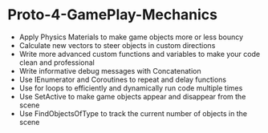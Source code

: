 # Proto-4-GamePlay-Mechanics
 
* Apply Physics Materials to make game objects more or less bouncy
* Calculate new vectors to steer objects in custom directions
* Write more advanced custom functions and variables to make your code clean and professional
* Write informative debug messages with Concatenation 
* Use IEnumerator and Coroutines to repeat and delay functions
* Use for loops to efficiently and dynamically run code multiple times
* Use SetActive to make game objects appear and disappear from the scene
* Use FindObjectsOfType to track the current number of objects in the scene
